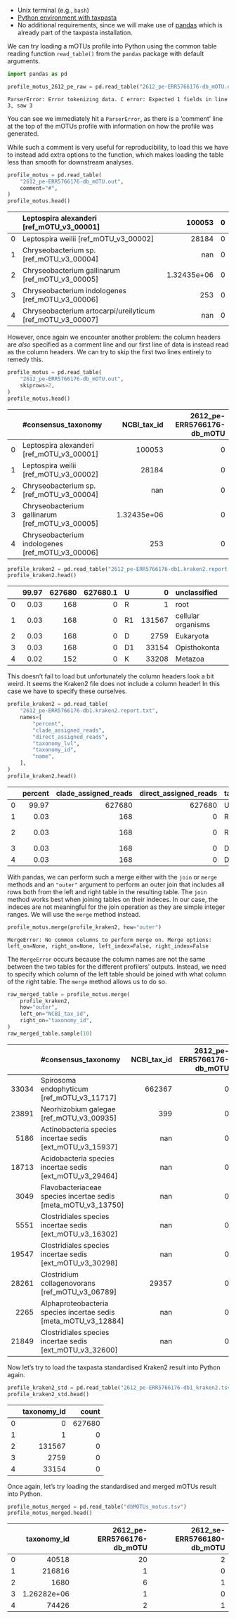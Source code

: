 <!-- --8<-- [start:software] -->

-   Unix terminal (e.g., `bash`)
-   [Python environment with taxpasta](/#install)
-   No additional requirements, since we will make use of
    [pandas](https://pandas.pydata.org/) which is already part of the
    taxpasta installation.

<!-- --8<-- [end:software] -->
<!-- --8<-- [start:raw-motus] -->

We can try loading a mOTUs profile into Python using the common table
reading function `read_table()` from the `pandas` package with default
arguments.

```python
import pandas as pd

profile_motus_2612_pe_raw = pd.read_table("2612_pe-ERR5766176-db_mOTU.out")
```

    ParserError: Error tokenizing data. C error: Expected 1 fields in line 3, saw 3

You can see we immediately hit a `ParserError`, as there is a ‘comment’
line at the top of the mOTUs profile with information on how the profile
was generated.

While such a comment is very useful for reproducibility, to load this we
have to instead add extra options to the function, which makes loading
the table less than smooth for downstream analyses.

```python
profile_motus = pd.read_table(
    "2612_pe-ERR5766176-db_mOTU.out",
    comment="#",
)
profile_motus.head()
```

|     | Leptospira alexanderi \[ref_mOTU_v3_00001\]                  |      100053 |   0 |
| --: | :----------------------------------------------------------- | ----------: | --: |
|   0 | Leptospira weilii \[ref_mOTU_v3_00002\]                      |       28184 |   0 |
|   1 | Chryseobacterium sp. \[ref_mOTU_v3_00004\]                   |         nan |   0 |
|   2 | Chryseobacterium gallinarum \[ref_mOTU_v3_00005\]            | 1.32435e+06 |   0 |
|   3 | Chryseobacterium indologenes \[ref_mOTU_v3_00006\]           |         253 |   0 |
|   4 | Chryseobacterium artocarpi/ureilyticum \[ref_mOTU_v3_00007\] |         nan |   0 |

However, once again we encounter another problem: the column headers are
_also_ specified as a comment line and our first line of data is instead
read as the column headers. We can try to skip the first two lines
entirely to remedy this.

```python
profile_motus = pd.read_table(
    "2612_pe-ERR5766176-db_mOTU.out",
    skiprows=2,
)
profile_motus.head()
```

|     | \#consensus_taxonomy                               | NCBI_tax_id | 2612_pe-ERR5766176-db_mOTU |
| --: | :------------------------------------------------- | ----------: | -------------------------: |
|   0 | Leptospira alexanderi \[ref_mOTU_v3_00001\]        |      100053 |                          0 |
|   1 | Leptospira weilii \[ref_mOTU_v3_00002\]            |       28184 |                          0 |
|   2 | Chryseobacterium sp. \[ref_mOTU_v3_00004\]         |         nan |                          0 |
|   3 | Chryseobacterium gallinarum \[ref_mOTU_v3_00005\]  | 1.32435e+06 |                          0 |
|   4 | Chryseobacterium indologenes \[ref_mOTU_v3_00006\] |         253 |                          0 |

<!-- --8<-- [end:raw-motus] -->
<!-- --8<-- [start:raw-kraken2] -->

```python
profile_kraken2 = pd.read_table("2612_pe-ERR5766176-db1.kraken2.report.txt")
profile_kraken2.head()
```

|     | 99.97 | 627680 | 627680.1 | U   |      0 | unclassified       |
| --: | ----: | -----: | -------: | :-- | -----: | :----------------- |
|   0 |  0.03 |    168 |        0 | R   |      1 | root               |
|   1 |  0.03 |    168 |        0 | R1  | 131567 | cellular organisms |
|   2 |  0.03 |    168 |        0 | D   |   2759 | Eukaryota          |
|   3 |  0.03 |    168 |        0 | D1  |  33154 | Opisthokonta       |
|   4 |  0.02 |    152 |        0 | K   |  33208 | Metazoa            |

This doesn’t fail to load but unfortunately the column headers look a
bit weird. It seems the Kraken2 file does not include a column header!
In this case we have to specify these ourselves.

```python
profile_kraken2 = pd.read_table(
    "2612_pe-ERR5766176-db1.kraken2.report.txt",
    names=[
        "percent",
        "clade_assigned_reads",
        "direct_assigned_reads",
        "taxonomy_lvl",
        "taxonomy_id",
        "name",
    ],
)
profile_kraken2.head()
```

|     | percent | clade_assigned_reads | direct_assigned_reads | taxonomy_lvl | taxonomy_id | name               |
| --: | ------: | -------------------: | --------------------: | :----------- | ----------: | :----------------- |
|   0 |   99.97 |               627680 |                627680 | U            |           0 | unclassified       |
|   1 |    0.03 |                  168 |                     0 | R            |           1 | root               |
|   2 |    0.03 |                  168 |                     0 | R1           |      131567 | cellular organisms |
|   3 |    0.03 |                  168 |                     0 | D            |        2759 | Eukaryota          |
|   4 |    0.03 |                  168 |                     0 | D1           |       33154 | Opisthokonta       |

<!-- --8<-- [end:raw-kraken2] -->
<!-- --8<-- [start:outer-join] -->

With pandas, we can perform such a merge either with the `join` or
`merge` methods and an `"outer"` argument to perform an outer join that
includes all rows both from the left and right table in the resulting
table. The `join` method works best when joining tables on their
indeces. In our case, the indeces are not meaningful for the join
operation as they are simple integer ranges. We will use the `merge`
method instead.

```python
profile_motus.merge(profile_kraken2, how="outer")
```

    MergeError: No common columns to perform merge on. Merge options: left_on=None, right_on=None, left_index=False, right_index=False

The `MergeError` occurs because the column names are not the same
between the two tables for the different profilers’ outputs. Instead, we
need to specify which column of the left table should be joined with
what column of the right table. The `merge` method allows us to do so.

```python
raw_merged_table = profile_motus.merge(
    profile_kraken2,
    how="outer",
    left_on="NCBI_tax_id",
    right_on="taxonomy_id",
)
raw_merged_table.sample(10)
```

|       | \#consensus_taxonomy                                              | NCBI_tax_id | 2612_pe-ERR5766176-db_mOTU | percent | clade_assigned_reads | direct_assigned_reads | taxonomy_lvl | taxonomy_id | name |
| ----: | :---------------------------------------------------------------- | ----------: | -------------------------: | ------: | -------------------: | --------------------: | -----------: | ----------: | ---: |
| 33034 | Spirosoma endophyticum \[ref_mOTU_v3_11717\]                      |      662367 |                          0 |     nan |                  nan |                   nan |          nan |         nan |  nan |
| 23891 | Neorhizobium galegae \[ref_mOTU_v3_00935\]                        |         399 |                          0 |     nan |                  nan |                   nan |          nan |         nan |  nan |
|  5186 | Actinobacteria species incertae sedis \[ext_mOTU_v3_15937\]       |         nan |                          0 |     nan |                  nan |                   nan |          nan |         nan |  nan |
| 18713 | Acidobacteria species incertae sedis \[ext_mOTU_v3_29464\]        |         nan |                          0 |     nan |                  nan |                   nan |          nan |         nan |  nan |
|  3049 | Flavobacteriaceae species incertae sedis \[meta_mOTU_v3_13750\]   |         nan |                          0 |     nan |                  nan |                   nan |          nan |         nan |  nan |
|  5551 | Clostridiales species incertae sedis \[ext_mOTU_v3_16302\]        |         nan |                          0 |     nan |                  nan |                   nan |          nan |         nan |  nan |
| 19547 | Clostridiales species incertae sedis \[ext_mOTU_v3_30298\]        |         nan |                          0 |     nan |                  nan |                   nan |          nan |         nan |  nan |
| 28261 | Clostridium collagenovorans \[ref_mOTU_v3_06789\]                 |       29357 |                          0 |     nan |                  nan |                   nan |          nan |         nan |  nan |
|  2265 | Alphaproteobacteria species incertae sedis \[meta_mOTU_v3_12884\] |         nan |                          0 |     nan |                  nan |                   nan |          nan |         nan |  nan |
| 21849 | Clostridiales species incertae sedis \[ext_mOTU_v3_32600\]        |         nan |                          0 |     nan |                  nan |                   nan |          nan |         nan |  nan |

<!-- --8<-- [end:outer-join] -->
<!-- --8<-- [start:std-kraken2] -->

Now let’s try to load the taxpasta standardised Kraken2 result into
Python again.

```python
profile_kraken2_std = pd.read_table("2612_pe-ERR5766176-db1_kraken2.tsv")
profile_kraken2_std.head()
```

|     | taxonomy_id |  count |
| --: | ----------: | -----: |
|   0 |           0 | 627680 |
|   1 |           1 |      0 |
|   2 |      131567 |      0 |
|   3 |        2759 |      0 |
|   4 |       33154 |      0 |

<!-- --8<-- [end:std-kraken2] -->
<!-- --8<-- [start:merge-motus] -->

Once again, let’s try loading the standardised and merged mOTUs result
into Python.

```python
profile_motus_merged = pd.read_table("dbMOTUs_motus.tsv")
profile_motus_merged.head()
```

|     | taxonomy_id | 2612_pe-ERR5766176-db_mOTU | 2612_se-ERR5766180-db_mOTU |
| --: | ----------: | -------------------------: | -------------------------: |
|   0 |       40518 |                         20 |                          2 |
|   1 |      216816 |                          1 |                          0 |
|   2 |        1680 |                          6 |                          1 |
|   3 | 1.26282e+06 |                          1 |                          0 |
|   4 |       74426 |                          2 |                          1 |

<!-- --8<-- [end:merge-motus] -->
